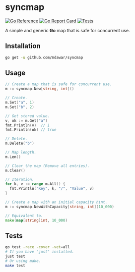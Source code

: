 # syncmap

[![Go Reference](https://pkg.go.dev/badge/github.com/mdawar/syncmap.svg)](https://pkg.go.dev/github.com/mdawar/syncmap)
[![Go Report Card](https://goreportcard.com/badge/github.com/mdawar/syncmap)](https://goreportcard.com/report/github.com/mdawar/syncmap)
[![Tests](https://github.com/mdawar/syncmap/actions/workflows/test.yml/badge.svg)](https://github.com/mdawar/syncmap/actions/workflows/test.yml)

A simple and generic **Go** map that is safe for concurrent use.

## Installation

```sh
go get -u github.com/mdawar/syncmap
```

## Usage

```go
// Create a map that is safe for concurrent use.
m := syncmap.New[string, int]()

// Create.
m.Set("a", 1)
m.Set("b", 2)

// Get stored value.
v, ok := m.Get("a")
fmt.Println(v)  // 1
fmt.Println(ok) // true

// Delete.
m.Delete("b")

// Map length.
m.Len()

// Clear the map (Remove all entries).
m.Clear()

// Iteration.
for k, v := range m.All() {
  fmt.Println("Key", k, "/", "Value", v)
}
```

```go
// Create a map with an initial capacity hint.
m := syncmap.NewWithCapacity[string, int](10_000)

// Equivalent to.
make(map[string]int, 10_000)
```

## Tests

```sh
go test -race -cover -vet=all
# If you have "just" installed.
just test
# Or using make.
make test
```
